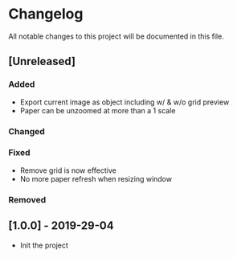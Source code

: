 # Changelog

All notable changes to this project will be documented in this file.

## [Unreleased]

### Added

- Export current image as object including w/ & w/o grid preview
- Paper can be unzoomed at more than a 1 scale

### Changed

### Fixed

- Remove grid is now effective
- No more paper refresh when resizing window

### Removed

## [1.0.0] - 2019-29-04

- Init the project
